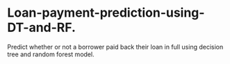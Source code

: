 # Loan-payment-prediction-using-DT-and-RF.
Predict whether or not a borrower paid back their loan in full using decision tree and random forest model.
